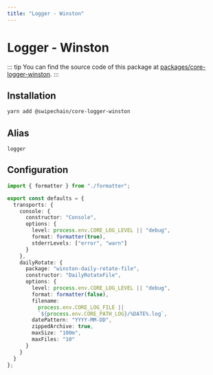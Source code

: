 ```yaml
---
title: "Logger - Winston"
---
```


# Logger - Winston

::: tip
You can find the source code of this package at [packages/core-logger-winston](https://github.com/Swipechain/swipechain-core/tree/develop/packages/core-logger-winston).
:::

## Installation

```bash
yarn add @swipechain/core-logger-winston
```

## Alias

`logger`

## Configuration

```ts
import { formatter } from "./formatter";

export const defaults = {
  transports: {
    console: {
      constructor: "Console",
      options: {
        level: process.env.CORE_LOG_LEVEL || "debug",
        format: formatter(true),
        stderrLevels: ["error", "warn"]
      }
    },
    dailyRotate: {
      package: "winston-daily-rotate-file",
      constructor: "DailyRotateFile",
      options: {
        level: process.env.CORE_LOG_LEVEL || "debug",
        format: formatter(false),
        filename:
          process.env.CORE_LOG_FILE ||
          `${process.env.CORE_PATH_LOG}/%DATE%.log`,
        datePattern: "YYYY-MM-DD",
        zippedArchive: true,
        maxSize: "100m",
        maxFiles: "10"
      }
    }
  }
};
```
